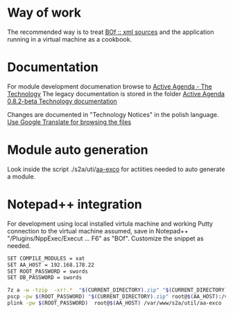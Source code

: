 # Way of work
The recommended way is to treat  [BOf :: xml sources](https://github.com/activeagenda/BOf) and the application running in a virtual machine as a cookbook.

# Documentation
For module development documenation browse to [Active Agenda - The Technology](http://www.activeagenda.com/tiki-index.php?page=The%20Technology) The legacy documentation is stored in the folder [Active Agenda 0.8.2-beta Technology documentation](https://github.com/activeagenda/documentation/tree/master/3%20%20Module%20development/Active%20Agenda%200.8.2-beta%20Technology%20documention)

Changes are documented in "Technology Notices" in the polish language. [Use Google Translate for browsing the files](https://translate.googleusercontent.com/translate_c?act=url&depth=1&hl=en&ie=UTF8&prev=_t&rurl=translate.google.co.uk&sl=pl&sp=nmt4&tl=en&u=https://github.com/activeagenda/documentation/tree/master/3%2520%2520Module%2520development/Technology%2520Notices&usg=ALkJrhiJZO-asAW_c10QufCQVlMNrwz7cg)

# Module auto generation
Look inside the script ./s2a/uti/[aa-exco](https://github.com/activeagenda/aa-base/blob/master/s2a/util/aa-exco) for actiities needed to auto generate a module.

# Notepad++ integration
For development using local installed virtula machine and working Putty connection to the virtual machine assumed, save in Notepad++ "/Plugins/NppExec/Execut ... F6" as "BOf". Customize the snippet as needed.

```bash
SET COMPILE_MODULES = xat
SET AA_HOST = 192.168.178.22
SET ROOT_PASSWORD = swords
SET DB_PASSWORD = swords

7z a -w -tzip  -xr!.*  "$(CURRENT_DIRECTORY).zip" "$(CURRENT_DIRECTORY)"
pscp -pw $(ROOT_PASSWORD) "$(CURRENT_DIRECTORY).zip" root@$(AA_HOST):/var/www/s2a/util
plink -pw $(ROOT_PASSWORD)  root@$(AA_HOST) /var/www/s2a/util/aa-exco '$(DB_PASSWORD)' '$(CURRENT_DIRECTORY)' '$(COMPILE_MODULES)'
``` 